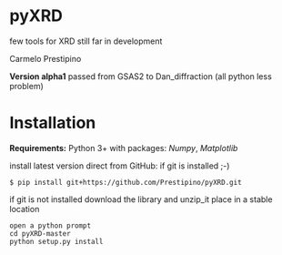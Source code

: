 # pyXRD
few tools for XRD still far in development


Carmelo Prestipino

**Version alpha1**
passed from GSAS2 to Dan_diffraction (all python less problem)



# Installation
**Requirements:** 
Python 3+ with packages: *Numpy*, *Matplotlib*

install latest version direct from GitHub:
if git is installed ;-)
```text
$ pip install git+https://github.com/Prestipino/pyXRD.git
```

if git is not installed
download the library and unzip_it
place in a stable location
```text
open a python prompt
cd pyXRD-master
python setup.py install
```
